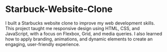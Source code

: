 # Starbuck-Website-Clone
 I built a Starbucks website clone to improve my web development skills. This project taught me responsive design using HTML, CSS, and JavaScript, with a focus on Flexbox, Grid, and media queries. I also learned how to apply branding, animations, and dynamic elements to create an engaging, user-friendly experience.
